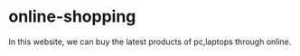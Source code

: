 online-shopping
===============
In this website, we can buy the latest products of pc,laptops through online.
